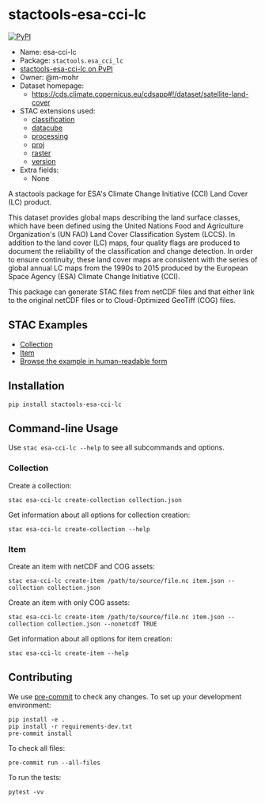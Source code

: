 # stactools-esa-cci-lc

[![PyPI](https://img.shields.io/pypi/v/stactools-esa-cci-lc)](https://pypi.org/project/stactools-esa-cci-lc/)

- Name: esa-cci-lc
- Package: `stactools.esa_cci_lc`
- [stactools-esa-cci-lc on PyPI](https://pypi.org/project/stactools-esa-cci-lc/)
- Owner: @m-mohr
- Dataset homepage:
  - <https://cds.climate.copernicus.eu/cdsapp#!/dataset/satellite-land-cover>
- STAC extensions used:
  - [classification](https://github.com/stac-extensions/classification/)
  - [datacube](https://github.com/stac-extensions/datacube/)
  - [processing](https://github.com/stac-extensions/processing/)
  - [proj](https://github.com/stac-extensions/projection/)
  - [raster](https://github.com/stac-extensions/raster/)
  - [version](https://github.com/stac-extensions/version/)
- Extra fields:
  - None

A stactools package for ESA's Climate Change Initiative (CCI) Land Cover (LC)
product.

This dataset provides global maps describing the land surface classes,
which have been defined using the United Nations Food and Agriculture
Organization's (UN FAO) Land Cover Classification System (LCCS).
In addition to the land cover (LC) maps, four quality flags are produced to
document the reliability of the classification and change detection.
In order to ensure continuity, these land cover maps are consistent with the
series of global annual LC maps from the 1990s to 2015 produced by the
European Space Agency (ESA) Climate Change Initiative (CCI).

This package can generate STAC files from netCDF files and that either link to
the original netCDF files or to Cloud-Optimized GeoTiff (COG) files.

## STAC Examples

- [Collection](examples/collection.json)
- [Item](examples/item.json)
- [Browse the example in human-readable form](https://radiantearth.github.io/stac-browser/#/external/raw.githubusercontent.com/stactools-packages/esa-cci-lc/main/examples/collection.json)

## Installation

```shell
pip install stactools-esa-cci-lc
```

## Command-line Usage

Use `stac esa-cci-lc --help` to see all subcommands and options.

### Collection

Create a collection:

```shell
stac esa-cci-lc create-collection collection.json
```

Get information about all options for collection creation:

```shell
stac esa-cci-lc create-collection --help
```

### Item

Create an item with netCDF and COG assets:

```shell
stac esa-cci-lc create-item /path/to/source/file.nc item.json --collection collection.json
```

Create an item with only COG assets:

```shell
stac esa-cci-lc create-item /path/to/source/file.nc item.json --collection collection.json --nonetcdf TRUE
```

Get information about all options for item creation:

```shell
stac esa-cci-lc create-item --help
```

## Contributing

We use [pre-commit](https://pre-commit.com/) to check any changes.
To set up your development environment:

```shell
pip install -e .
pip install -r requirements-dev.txt
pre-commit install
```

To check all files:

```shell
pre-commit run --all-files
```

To run the tests:

```shell
pytest -vv
```
